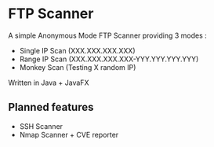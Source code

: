 # FTP Scanner
A simple Anonymous Mode FTP Scanner providing 3 modes :
- Single IP Scan (XXX.XXX.XXX.XXX)
- Range IP Scan (XXX.XXX.XXX.XXX-YYY.YYY.YYY.YYY)
- Monkey Scan (Testing X random IP)

Written in Java + JavaFX

## Planned features
- SSH Scanner
- Nmap Scanner + CVE reporter
